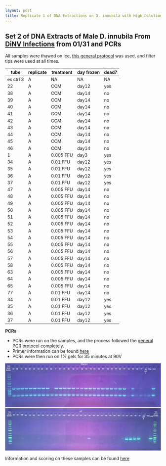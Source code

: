 ```yaml
---
layout: post
title: Replicate 1 of DNA Extractions on D. innubila with High Dilutions of DiNV and PCRs Second Set
---
```


## Set 2 of DNA Extracts of Male D. innubila From [DiNV Infections](https://docs.google.com/spreadsheets/d/14z52bWO3OVq97uOBtqyV3BqQNTjoNB85Sta_ir17JCQ/edit?gid=2058654582#gid=2058654582) from 01/31 and PCRs

All samples were thawed on ice, [this general protocol](https://meschedl.github.io/Unckless-Lab-Notebook-Maggie/2024/01/31/dilution-infections-05.html) was used, and filter tips were used at all times. 

| tube | replicate | treatment        | day frozen    | dead?  |
|-----------|---|-----------|-------|-----|
| ex ctrl 3 | A | NA        | NA    | NA  |
| 22        | A | CCM       | day12 | yes |
| 38        | A | CCM       | day14 | no  |
| 39        | A | CCM       | day14 | no  |
| 40        | A | CCM       | day14 | no  |
| 41        | A | CCM       | day14 | no  |
| 42        | A | CCM       | day14 | no  |
| 43        | A | CCM       | day14 | no  |
| 44        | A | CCM       | day14 | no  |
| 45        | A | CCM       | day14 | no  |
| 46        | A | CCM       | day14 | no  |
| 1         | A | 0.005 FFU | day3  | yes |
| 34        | A | 0.01 FFU  | day12 | yes |
| 35        | A | 0.01 FFU  | day12 | yes |
| 36        | A | 0.01 FFU  | day12 | yes |
| 37        | A | 0.01 FFU  | day12 | yes |
| 47        | A | 0.005 FFU | day14 | no  |
| 48        | A | 0.005 FFU | day14 | no  |
| 49        | A | 0.005 FFU | day14 | no  |
| 50        | A | 0.005 FFU | day14 | no  |
| 51        | A | 0.005 FFU | day14 | no  |
| 52        | A | 0.005 FFU | day14 | no  |
| 53        | A | 0.005 FFU | day14 | no  |
| 54        | A | 0.005 FFU | day14 | no  |
| 55        | A | 0.005 FFU | day14 | no  |
| 56        | A | 0.005 FFU | day14 | no  |
| 57        | A | 0.005 FFU | day14 | no  |
| 58        | A | 0.005 FFU | day14 | no  |
| 63        | A | 0.005 FFU | day14 | no  |
| 64        | A | 0.005 FFU | day14 | no  |
| 65        | A | 0.005 FFU | day14 | no  |
| 77        | A | 0.01 FFU  | day14 | no  |
| 34        | A | 0.01 FFU  | day12 | yes |
| 35        | A | 0.01 FFU  | day12 | yes |
| 36        | A | 0.01 FFU  | day12 | yes |
| 37        | A | 0.01 FFU  | day12 | yes |

**PCRs**

- PCRs were run on the samples, and the process followed the [general PCR protocol](https://github.com/meschedl/Unckless_Lab_Resources/blob/main/protocols/PCR_protocol_general.md) completely.
- Primer information can be found [here](https://docs.google.com/spreadsheets/d/1IaLLjsa4SXJr90wUi8xyE1dYvWmHsbThSz3d8N9KaK0/edit?usp=drive_link)
- PCRs were then run on 1% gels for 35 minutes at 90V

![](https://raw.githubusercontent.com/meschedl/Unckless-Lab-Notebook-Maggie/master/images/20240313-gel-1.jpeg)
![](https://raw.githubusercontent.com/meschedl/Unckless-Lab-Notebook-Maggie/master/images/20240313-gel-2.jpeg)

Information and scoring on these samples can be found [here](https://docs.google.com/spreadsheets/d/1QPngyfGwT0cfkM26KCWdVKD_ycH-jwgp9y6MGtih11E/edit?gid=571951554#gid=571951554)
